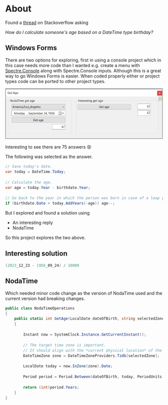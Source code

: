 ﻿# About

Found a [thread](https://stackoverflow.com/questions/9/how-do-i-calculate-someones-age-based-on-a-datetime-type-birthday?page=1&tab=modifieddesc#tab-top) on Stackoverflow asking

*How do I calculate someone's age based on a DateTime type birthday?*

## Windows Forms

There are two options for exploring, first in using a console project which in this case needs more code than I wanted e.g. create a menu with [Spectre.Console](https://spectreconsole.net/) along with Spectre.Console inputs. Although this is a great way to go Windows Forms is easier. When coded properly either or project types code can be ported to other project types.

![Screenshot](assets/screenshot.png)

Interesting to see there are 75 answers :dizzy_face:

The following was selected as the answer.

```csharp
// Save today's date.
var today = DateTime.Today;

// Calculate the age.
var age = today.Year - birthdate.Year;

// Go back to the year in which the person was born in case of a leap year
if (birthdate.Date > today.AddYears(-age)) age--;
```

But I explored and found a solution using

- An interesting reply
- NodaTime

So this project explores the two above.

## Interesting solution

```csharp
(2023_12_23 - 1956_09_24) / 10000
```

## NodaTime

Which needed minor code change as the version of NodaTime used and the current version had breaking changes.

```csharp
public class NodaTimeOperations
{
    public static int GetAge(LocalDate dateOfBirth, string selectedZone)
    {

        Instant now = SystemClock.Instance.GetCurrentInstant();

        // The target time zone is important.
        // It should align with the *current physical location* of the person
        DateTimeZone zone = DateTimeZoneProviders.Tzdb[selectedZone];

        LocalDate today = now.InZone(zone).Date;

        Period period = Period.Between(dateOfBirth, today, PeriodUnits.Years);

        return (int)period.Years;
    }
}
```

